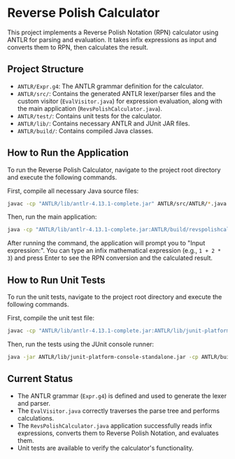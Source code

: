 # Reverse Polish Calculator

This project implements a Reverse Polish Notation (RPN) calculator using ANTLR for parsing and evaluation. It takes infix expressions as input and converts them to RPN, then calculates the result.

## Project Structure

-   `ANTLR/Expr.g4`: The ANTLR grammar definition for the calculator.
-   `ANTLR/src/`: Contains the generated ANTLR lexer/parser files and the custom visitor (`EvalVisitor.java`) for expression evaluation, along with the main application (`RevsPolishCalculator.java`).
-   `ANTLR/test/`: Contains unit tests for the calculator.
-   `ANTLR/lib/`: Contains necessary ANTLR and JUnit JAR files.
-   `ANTLR/build/`: Contains compiled Java classes.

## How to Run the Application

To run the Reverse Polish Calculator, navigate to the project root directory and execute the following commands.

First, compile all necessary Java source files:
```bash
javac -cp "ANTLR/lib/antlr-4.13.1-complete.jar" ANTLR/src/ANTLR/*.java ANTLR/src/*.java -d ANTLR/build/revspolishcalculator
```

Then, run the main application:
```bash
java -cp "ANTLR/lib/antlr-4.13.1-complete.jar:ANTLR/build/revspolishcalculator" revspolishcalculator.RevsPolishCalculator
```

After running the command, the application will prompt you to "Input expression:". You can type an infix mathematical expression (e.g., `1 + 2 * 3`) and press Enter to see the RPN conversion and the calculated result.

## How to Run Unit Tests

To run the unit tests, navigate to the project root directory and execute the following commands.

First, compile the unit test file:

```bash
javac -cp "ANTLR/lib/antlr-4.13.1-complete.jar:ANTLR/lib/junit-platform-console-standalone.jar:ANTLR/build/revspolishcalculator" ANTLR/test/UnitTest.java -d ANTLR/build/revspolishcalculator
```

Then, run the tests using the JUnit console runner:

```bash
java -jar ANTLR/lib/junit-platform-console-standalone.jar -cp ANTLR/build/revspolishcalculator:ANTLR/lib/antlr-4.13.1-complete.jar --scan-classpath --include-classname=revspolishcalculator.UnitTest
```

## Current Status

-   The ANTLR grammar (`Expr.g4`) is defined and used to generate the lexer and parser.
-   The `EvalVisitor.java` correctly traverses the parse tree and performs calculations.
-   The `RevsPolishCalculator.java` application successfully reads infix expressions, converts them to Reverse Polish Notation, and evaluates them.
-   Unit tests are available to verify the calculator's functionality.